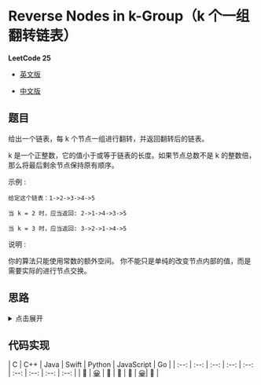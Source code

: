 # Reverse Nodes in k-Group（k 个一组翻转链表）

**LeetCode 25**

- [英文版](https://leetcode.com/problems/reverse-nodes-in-k-group/)

- [中文版](https://leetcode-cn.com/problems/reverse-nodes-in-k-group/)

## 题目
给出一个链表，每 k 个节点一组进行翻转，并返回翻转后的链表。

k 是一个正整数，它的值小于或等于链表的长度。如果节点总数不是 k 的整数倍，那么将最后剩余节点保持原有顺序。

示例 :
```
给定这个链表：1->2->3->4->5

当 k = 2 时，应当返回: 2->1->4->3->5

当 k = 3 时，应当返回: 3->2->1->4->5
```

说明 :

你的算法只能使用常数的额外空间。
你不能只是单纯的改变节点内部的值，而是需要实际的进行节点交换。

## 思路
<details>
<summary>点击展开</summary>

用两个指针（prev、back）分别记录前驱后继，另外两个指针（begin、end）记录子链表首尾；子链表翻转后将其与`前面已翻转链表`和`后面未翻转链表`进行连接。

</details>

## 代码实现
| C | C++ | Java | Swift | Python | JavaScript | Go |
| :--: | :--: | :--: | :--: | :--: | :--: | :--: | :--: | :--: |
| 🤔 | [😀](./ReverseNodesKGroup.cpp) | 🤔 | 🤔 | 🤔 | [😀](./ReverseNodesKGroup.js)| 🤔 |


